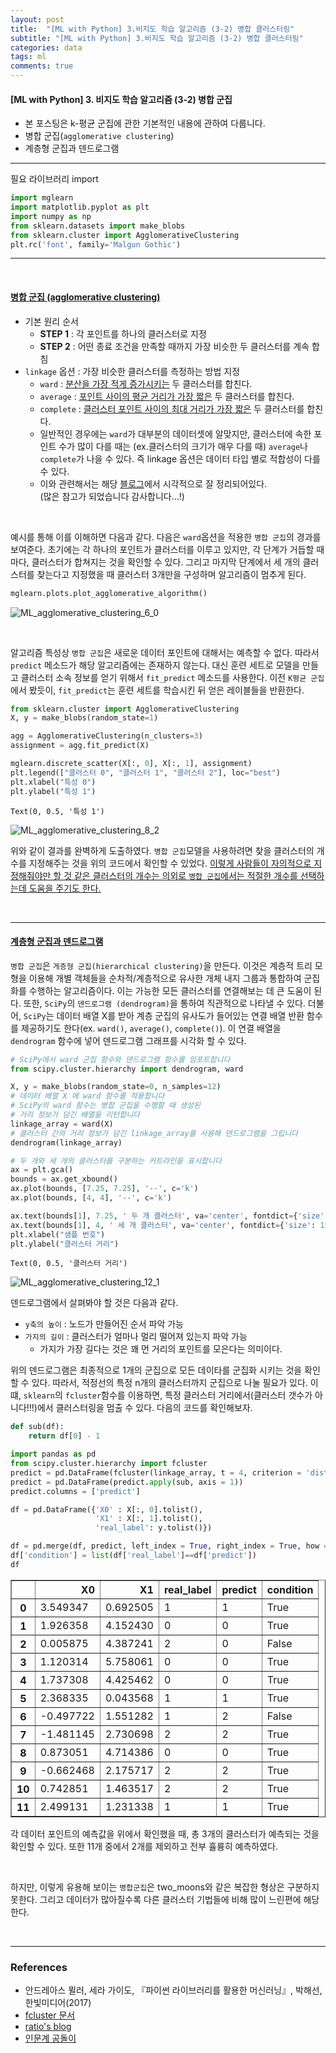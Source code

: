 ```yaml
---
layout: post
title:  "[ML with Python] 3.비지도 학습 알고리즘 (3-2) 병합 클러스터링"
subtitle: "[ML with Python] 3.비지도 학습 알고리즘 (3-2) 병합 클러스터링"
categories: data
tags: ml
comments: true
---
```

#### [ML with Python] 3. 비지도 학습 알고리즘 (3-2) 병합 군집
- 본 포스팅은 k-평균 군집에 관한 기본적인 내용에 관하여 다룹니다.
- 병합 군집(`agglomerative clustering`) 
- 계층형 군집과 덴드로그램

___

필요 라이브러리 import


```python
import mglearn
import matplotlib.pyplot as plt
import numpy as np
from sklearn.datasets import make_blobs
from sklearn.cluster import AgglomerativeClustering
plt.rc('font', family='Malgun Gothic')
```

---

<br>

#### <u>병합 군집 (agglomerative clustering)</u>

- 기본 원리 순서
    - <b>STEP 1</b> : 각 포인트를 하나의 클러스터로 지정
    - <b>STEP 2</b> : 어떤 종료 조건을 만족할 때까지 가장 비슷한 두 클러스터를 계속 합침
- `linkage` 옵션 : 가장 비슷한 클러스터를 측정하는 방법 지정
    - `ward` : <u>분산을 가장 적게 증가시키는</u> 두 클러스터를 합친다.
    - `average` : <u>포인트 사이의 평균 거리가 가장 짧은</u> 두 클러스터를 합친다.
    - `complete` : <u>클러스터 포인트 사이의 최대 거리가 가장 짧은</u> 두 클러스터를 합친다.
    - 일반적인 경우에는 `ward`가 대부분의 데이터셋에 알맞지만, 클러스터에 속한 포인트 수가 많이 다를 때는 (ex.클러스터의 크기가 매우 다를 때) `average`나 `complete`가 나을 수 있다. 즉 linkage 옵션은 데이터 타입 별로 적합성이 다를 수 있다.
    - 이와 관련해서는 해당 [블로그](https://bizzengine.tistory.com/152)에서 시각적으로 잘 정리되어있다.<br>(많은 참고가 되었습니다 감사합니다...!)<br> 

<br>

예시를 통해 이를 이해하면 다음과 같다. 다음은 `ward`옵션을 적용한 `병합 군집`의 경과를 보여준다. 초기에는 각 하나의 포인트가 클러스터를 이루고 있지만, 각 단계가 거듭할 때 마다, 클러스터가 합쳐지는 것을 확인할 수 있다. 그리고 마지막 단계에서 세 개의 클러스터를 찾는다고 지정했을 때 클러스터 3개만을 구성하며 알고리즘이 멈추게 된다.


```python
mglearn.plots.plot_agglomerative_algorithm()
```


![ML_agglomerative_clustering_6_0](https://user-images.githubusercontent.com/53929665/102802347-d5ee1600-43f9-11eb-88b2-f9f89741760d.png)


<br>

알고리즘 특성상 `병합 군집`은 새로운 데이터 포인트에 대해서는 예측할 수 없다. 따라서 `predict` 메소드가 해당 알고리즘에는 존재하지 않는다. 대신 훈련 세트로 모델을 만들고 클러스터 소속 정보를 얻기 위해서 `fit_predict` 메소드를 사용한다. 이전 `K평균 군집`에서 봤듯이, `fit_predict`는 훈련 세트를 학습시킨 뒤 얻은 레이블들을 반환한다.


```python
from sklearn.cluster import AgglomerativeClustering
X, y = make_blobs(random_state=1)

agg = AgglomerativeClustering(n_clusters=3)
assignment = agg.fit_predict(X)

mglearn.discrete_scatter(X[:, 0], X[:, 1], assignment)
plt.legend(["클러스터 0", "클러스터 1", "클러스터 2"], loc="best")
plt.xlabel("특성 0")
plt.ylabel("특성 1")
```




    Text(0, 0.5, '특성 1')



    
    


![ML_agglomerative_clustering_8_2](https://user-images.githubusercontent.com/53929665/102802351-d71f4300-43f9-11eb-8723-fe35d1870839.png)


위와 같이 결과를 완벽하게 도출하였다. `병합 군집`모델을 사용하려면 찾을 클러스터의 개수를 지정해주는 것을 위의 코드에서 확인할 수 있었다. <u>이렇게 사람들이 자의적으로 지정해줘야만 할 것 같은 클러스터의 개수는 의외로 `병합 군집`에서는 적절한 개수를 선택하는데 도움을 주기도 한다.</u>

<br>

---

#### <u>계층형 군집과 덴드로그램</u>

`병합 군집`은 `게층형 군집(hierarchical clustering)`을 만든다. 이것은 계층적 트리 모형을 이용해 개별 객체들을 순차적/계층적으로 유사한 개체 내지 그룹과 통합하여 군집화를 수행하는 알고리즘이다. 이는 가능한 모든 클러스터를 연결해보는 데 큰 도움이 된다. 또한, `SciPy`의 `덴드로그램 (dendrogram)`을 통하여 직관적으로 나타낼 수 있다. 더불어, `SciPy`는 데이터 배열 X를 받아 계층 군집의 유사도가 들어있는 연결 배열 반환 함수를 제공하기도 한다(ex. `ward()`, `average()`, `complete()`). 이 연결 배열을 `dendrogram` 함수에 넣어 덴드로그램 그래프를 시각화 할 수 있다.


```python
# SciPy에서 ward 군집 함수와 덴드로그램 함수를 임포트합니다
from scipy.cluster.hierarchy import dendrogram, ward

X, y = make_blobs(random_state=0, n_samples=12)
# 데이터 배열 X 에 ward 함수를 적용합니다
# SciPy의 ward 함수는 병합 군집을 수행할 때 생성된
# 거리 정보가 담긴 배열을 리턴합니다
linkage_array = ward(X)
# 클러스터 간의 거리 정보가 담긴 linkage_array를 사용해 덴드로그램을 그립니다
dendrogram(linkage_array)

# 두 개와 세 개의 클러스터를 구분하는 커트라인을 표시합니다
ax = plt.gca()
bounds = ax.get_xbound()
ax.plot(bounds, [7.25, 7.25], '--', c='k')
ax.plot(bounds, [4, 4], '--', c='k')

ax.text(bounds[1], 7.25, ' 두 개 클러스터', va='center', fontdict={'size': 15})
ax.text(bounds[1], 4, ' 세 개 클러스터', va='center', fontdict={'size': 15})
plt.xlabel("샘플 번호")
plt.ylabel("클러스터 거리")
```




    Text(0, 0.5, '클러스터 거리')





![ML_agglomerative_clustering_12_1](https://user-images.githubusercontent.com/53929665/102802354-d71f4300-43f9-11eb-969f-c1c4170dfcd9.png)


덴드로그램에서 살펴봐야 할 것은 다음과 같다.
- `y축의 높이` : 노드가 만들어진 순서 파악 가능
- `가지의 길이` : 클러스터가 얼마나 멀리 떨어져 있는지 파악 가능
    - 가지가 가장 길다는 것은 꽤 먼 거리의 포인트를 모은다는 의미이다.
    

위의 덴드로그램은 최종적으로 1개의 군집으로 모든 데이타를 군집화 시키는 것을 확인할 수 있다. 따라서, 적정선의 특정 n개의 클러스터까지 군집으로 나눌 필요가 있다. 이떄, `sklearn`의 `fcluster`함수를 이용하면, 특정 클러스터 거리에서(</u>클러스터 갯수가 아니다!!!</u>)에서 클러스터링을 멈출 수 있다. 다음의 코드를 확인해보자.







```python
def sub(df):
    return df[0] - 1

import pandas as pd
from scipy.cluster.hierarchy import fcluster
predict = pd.DataFrame(fcluster(linkage_array, t = 4, criterion = 'distance'))
predict = pd.DataFrame(predict.apply(sub, axis = 1))
predict.columns = ['predict']

df = pd.DataFrame({'X0' : X[:, 0].tolist(),
                   'X1' : X[:, 1].tolist(),
                   'real_label': y.tolist()})

df = pd.merge(df, predict, left_index = True, right_index = True, how = 'left')
df['condition'] = list(df['real_label']==df['predict'])
df
```




<div>
<style scoped>
    .dataframe tbody tr th:only-of-type {
        vertical-align: middle;
    }

    .dataframe tbody tr th {
        vertical-align: top;
    }

    .dataframe thead th {
        text-align: right;
    }
</style>
<table border="1" class="dataframe">
  <thead>
    <tr style="text-align: right;">
      <th></th>
      <th>X0</th>
      <th>X1</th>
      <th>real_label</th>
      <th>predict</th>
      <th>condition</th>
    </tr>
  </thead>
  <tbody>
    <tr>
      <th>0</th>
      <td>3.549347</td>
      <td>0.692505</td>
      <td>1</td>
      <td>1</td>
      <td>True</td>
    </tr>
    <tr>
      <th>1</th>
      <td>1.926358</td>
      <td>4.152430</td>
      <td>0</td>
      <td>0</td>
      <td>True</td>
    </tr>
    <tr>
      <th>2</th>
      <td>0.005875</td>
      <td>4.387241</td>
      <td>2</td>
      <td>0</td>
      <td>False</td>
    </tr>
    <tr>
      <th>3</th>
      <td>1.120314</td>
      <td>5.758061</td>
      <td>0</td>
      <td>0</td>
      <td>True</td>
    </tr>
    <tr>
      <th>4</th>
      <td>1.737308</td>
      <td>4.425462</td>
      <td>0</td>
      <td>0</td>
      <td>True</td>
    </tr>
    <tr>
      <th>5</th>
      <td>2.368335</td>
      <td>0.043568</td>
      <td>1</td>
      <td>1</td>
      <td>True</td>
    </tr>
    <tr>
      <th>6</th>
      <td>-0.497722</td>
      <td>1.551282</td>
      <td>1</td>
      <td>2</td>
      <td>False</td>
    </tr>
    <tr>
      <th>7</th>
      <td>-1.481145</td>
      <td>2.730698</td>
      <td>2</td>
      <td>2</td>
      <td>True</td>
    </tr>
    <tr>
      <th>8</th>
      <td>0.873051</td>
      <td>4.714386</td>
      <td>0</td>
      <td>0</td>
      <td>True</td>
    </tr>
    <tr>
      <th>9</th>
      <td>-0.662468</td>
      <td>2.175717</td>
      <td>2</td>
      <td>2</td>
      <td>True</td>
    </tr>
    <tr>
      <th>10</th>
      <td>0.742851</td>
      <td>1.463517</td>
      <td>2</td>
      <td>2</td>
      <td>True</td>
    </tr>
    <tr>
      <th>11</th>
      <td>2.499131</td>
      <td>1.231338</td>
      <td>1</td>
      <td>1</td>
      <td>True</td>
    </tr>
  </tbody>
</table>
</div>



각 데이터 포인트의 예측값을 위에서 확인했을 때, 총 3개의 클러스터가 예측되는 것을 확인할 수 있다. 또한 11개 중에서 2개를 제외하고 전부 휼륭히 예측하였다. 

<br>

하지만, 이렇게 유용해 보이는 `병합군집`은 two_moons와 같은 복잡한 형상은 구분하지 못한다. 그리고 데이터가 많아질수록 다른 클러스터 기법들에 비해 많이 느린편에 해당한다.

<br>

---

### References

- 안드레아스 뮐러, 세라 가이도, 『파이썬 라이브러리를 활용한 머신러닝』, 박해선, 한빛미디어(2017)
- [fcluster 문서](https://docs.scipy.org/doc/scipy/reference/generated/scipy.cluster.hierarchy.fcluster.html)
- [ratio's blog](https://ratsgo.github.io/machine%20learning/2017/04/18/HC/)
- [인문계 공돌이](https://bizzengine.tistory.com/152)

